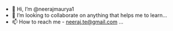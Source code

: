 - 👋 Hi, I’m @neerajmaurya1
- 💞️ I’m looking to collaborate on anything that helps me to learn...
- 📫 How to reach me - neeraj.te@gmail.com ...

<!---
neerajmaurya1/neerajmaurya1 is a ✨ special ✨ repository because its `README.md` (this file) appears on your GitHub profile.
You can click the Preview link to take a look at your changes.
--->
